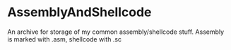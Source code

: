 # AssemblyAndShellcode
An archive for storage of my common assembly/shellcode stuff. Assembly is marked with .asm, shellcode with .sc
